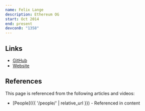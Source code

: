 ```yaml
---
name: Felix Lange
description: Ethereum OG
start: Oct 2014
end: present
devcon0: "1358"
---
```


## Links
- [GitHub](https://github.com/fjl)
- [Website](https://bra.twurst.com/)

## References

This page is referenced from the following articles and videos:

- [People]({{ '/people/' | relative_url }}) - Referenced in content
